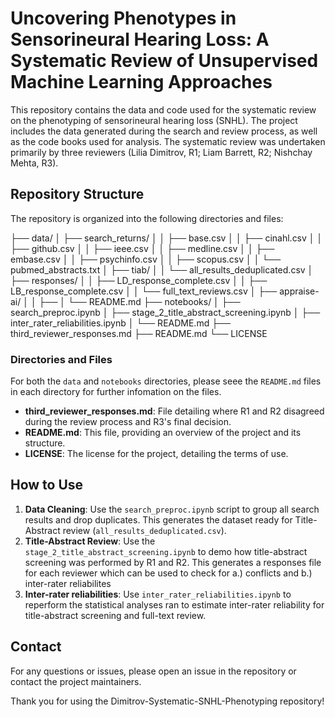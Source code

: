 # Uncovering Phenotypes in Sensorineural Hearing Loss: A Systematic Review of Unsupervised Machine Learning Approaches

This repository contains the data and code used for the systematic review on the phenotyping of sensorineural hearing loss (SNHL). The project includes the data generated during the search and review process, as well as the code books used for analysis. The systematic review was undertaken primarily by three reviewers (Lilia Dimitrov, R1; Liam Barrett, R2; Nishchay Mehta, R3).

## Repository Structure

The repository is organized into the following directories and files:

├── data/
│   ├── search_returns/
│   │   ├── base.csv
│   │   ├── cinahl.csv
│   │   ├── github.csv
│   │   ├── ieee.csv
│   │   ├── medline.csv
│   │   ├── embase.csv
│   │   ├── psychinfo.csv
│   │   ├── scopus.csv
│   │   └── pubmed_abstracts.txt
│   ├── tiab/
│   │   └── all_results_deduplicated.csv
│   ├── responses/
│   │   ├── LD_response_complete.csv
│   │   ├── LB_response_complete.csv
│   │   └── full_text_reviews.csv
│   ├── appraise-ai/
│   │   ├── 
│   └── README.md
├── notebooks/
│   ├── search_preproc.ipynb
│   ├── stage_2_title_abstract_screening.ipynb
│   ├── inter_rater_reliabilities.ipynb
│   └── README.md
├── third_reviewer_responses.md
├── README.md
└── LICENSE

### Directories and Files
For both the `data` and `notebooks` directories, please seee the `README.md` files in each directory for further infomation on the files.

- **third_reviewer_responses.md**: File detailing where R1 and R2 disagreed during the review process and R3's final decision.
- **README.md**: This file, providing an overview of the project and its structure.
- **LICENSE**: The license for the project, detailing the terms of use.

## How to Use
1. **Data Cleaning**: Use the `search_preproc.ipynb` script to group all search results and drop duplicates. This generates the dataset ready for Title-Abstract review (`all_results_deduplicated.csv`).
2. **Title-Abstract Review**: Use the `stage_2_title_abstract_screening.ipynb` to demo how title-abstract screening was performed by R1 and R2. This generates a responses file for each reviewer which can be used to check for a.) conflicts and b.) inter-rater reliabilites
3. **Inter-rater reliabilities**: Use `inter_rater_reliabilities.ipynb` to reperform the statistical analyses ran to estimate inter-rater reliability for title-abstract screening and full-text review.

## Contact

For any questions or issues, please open an issue in the repository or contact the project maintainers.

Thank you for using the Dimitrov-Systematic-SNHL-Phenotyping repository!
